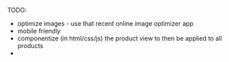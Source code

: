 TODO:
- optimize images - use that recent online image optimizer app
- mobile friendly
- componentize (in html/css/js) the product view to then be applied to all products
- 
